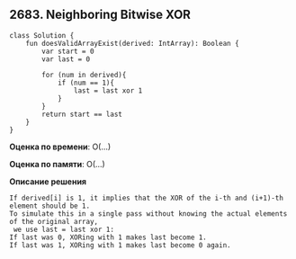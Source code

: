 ## 2683. Neighboring Bitwise XOR


```
class Solution {
    fun doesValidArrayExist(derived: IntArray): Boolean {
        var start = 0
        var last = 0

        for (num in derived){
            if (num == 1){
                last = last xor 1
            }
        }
        return start == last
    }
}

```

**Оценка по времени**: О(...)


**Оценка по памяти**: О(...)


**Описание решения**
```
If derived[i] is 1, it implies that the XOR of the i-th and (i+1)-th element should be 1. 
To simulate this in a single pass without knowing the actual elements of the original array,
 we use last = last xor 1:
If last was 0, XORing with 1 makes last become 1.
If last was 1, XORing with 1 makes last become 0 again.

```